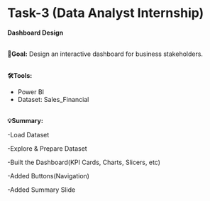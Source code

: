 # Task-3 (Data Analyst Internship)

**Dashboard Design**<br><br>

**🎯Goal:** Design an interactive dashboard for business stakeholders.<br><br>

**🛠️Tools:**
- Power BI
- Dataset: Sales_Financial<br><br>

**💡Summary:**
  
-Load Dataset

-Explore & Prepare Dataset

-Built the Dashboard(KPI Cards, Charts, Slicers, etc)

-Added Buttons(Navigation)

-Added Summary Slide





